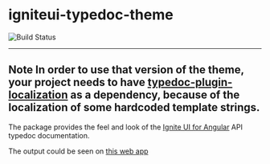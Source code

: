 # igniteui-typedoc-theme
![Build Status](https://travis-ci.org/IgniteUI/igniteui-typedoc-theme.svg?branch=master)

---
**Note**
In order to use that version of the theme, your project needs to have [typedoc-plugin-localization](https://github.com/IgniteUI/typedoc-plugin-localization) as a dependency, because of the localization of some hardcoded template strings.
---

The package provides the feel and look of the [Ignite UI for Angular](https://github.com/IgniteUI/igniteui-angular) API typedoc documentation.

The output could be seen on [this web app](https://www.infragistics.com/products/ignite-ui-angular/docs/typescript/latest/)
